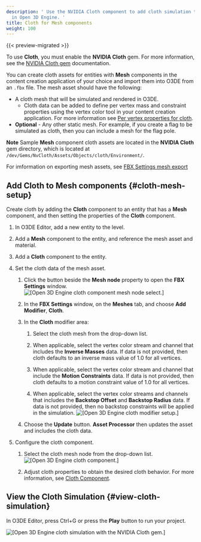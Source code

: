 ```yaml
---
description: ' Use the NVIDIA Cloth component to add cloth simulation to Mesh components
  in Open 3D Engine. '
title: Cloth for Mesh components
weight: 100
---
```


{{< preview-migrated >}}

To use **Cloth**, you must enable the **NVIDIA Cloth** gem\. For more information, see the [NVIDIA Cloth gem](/docs/user-guide/gems/reference/nvidia-cloth/) documentation\.

You can create cloth assets for entities with **Mesh** components in the content creation application of your choice and import them into O3DE from an `.fbx` file\. The mesh asset should have the following:
+ A cloth mesh that will be simulated and rendered in O3DE\.
  + Cloth data can be added to define per vertex mass and constraint properties using the vertex color tool in your content creation application\. For more information see [Per vertex properties for cloth](/docs/user-guide/interactivity/physics/nvidia-cloth/vertex-data.md)\.
+ **Optional** \- Any other static mesh\. For example, if you create a flag to be simulated as cloth, then you can include a mesh for the flag pole\.

**Note**
Sample **Mesh** component cloth assets are located in the **NVIDIA Cloth** gem directory, which is located at `/dev/Gems/NvCloth/Assets/Objects/cloth/Environment/`\.

For imformation on exporting mesh assets, see [FBX Settings mesh export](/docs/user-guide/assets/fbx-settings/mesh-export.md)

## Add Cloth to Mesh components {#cloth-mesh-setup}

Create cloth by adding the **Cloth** component to an entity that has a **Mesh** component, and then setting the properties of the **Cloth** component\.

1. In O3DE Editor, add a new entity to the level\.

1. Add a **Mesh** component to the entity, and reference the mesh asset and material\.

1. Add a **Cloth** component to the entity\.

1. Set the cloth data of the mesh asset\.

   1. Click the button beside the **Mesh node** property to open the **FBX Settings** window\.
![\[Open 3D Engine cloth component mesh node select.\]](/images/user-guide/physx/cloth/ui-cloth-mesh-node-select.png)

   1. In the **FBX Settings** window, on the **Meshes** tab, and choose **Add Modifier**, **Cloth**\.

   1. In the **Cloth** modifier area:

      1. Select the cloth mesh from the drop\-down list\.

      1. When applicable, select the vertex color stream and channel that includes the **Inverse Masses** data\. If data is not provided, then cloth defaults to an inverse mass value of 1\.0 for all vertices\.

      1. When applicable, select the vertex color stream and channel that include the **Motion Constraints** data\. If data is not provided, then cloth defaults to a motion constraint value of 1\.0 for all vertices\.

      1. When applicable, select the vertex color streams and channels that includes the **Backstop Offset** and **Backstop Radius** data\. If data is not provided, then no backstop constraints will be applied in the simulation\.
![\[Open 3D Engine cloth modifier setup.\]](/images/user-guide/physx/cloth/ui-cloth-modifier-mesh-setup.png)

   1. Choose the **Update** button\. **Asset Processor** then updates the asset and includes the cloth data\.

1. Configure the cloth component\.

   1. Select the cloth mesh node from the drop\-down list\.
![\[Open 3D Engine cloth component.\]](/images/user-guide/physx/cloth/ui-cloth-component-select-mesh.png)

   1. Adjust cloth properties to obtain the desired cloth behavior\. For more information, see [Cloth Component](/docs/user-guide/components/cloth.md)\.

## View the Cloth Simulation {#view-cloth-simulation}

In O3DE Editor, press Ctrl\+G or press the **Play** button to run your project\.

![\[Open 3D Engine cloth simulation with the NVIDIA Cloth gem.\]](/images/user-guide/physx/cloth/anim-mesh-cloth.gif)

